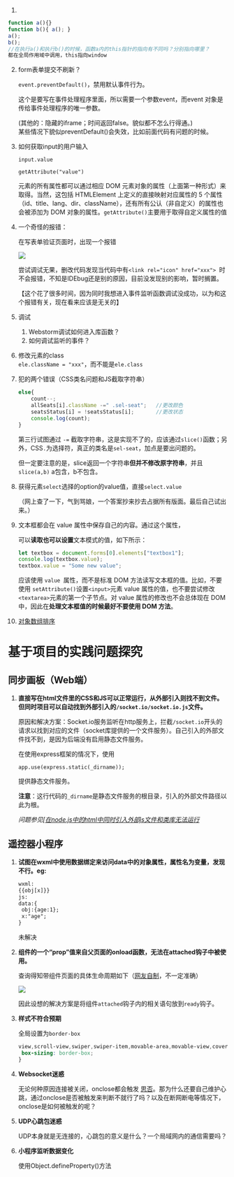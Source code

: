 1. 

```js
function a(){}
function b(){ a(); }
a();
b();
//在执行a()和执行b()的时候，函数a内的this指针的指向有不同吗？分别指向哪里？
都在全局作用域中调用，this指向window
```

2. form表单提交不刷新？

   `event.preventDefault()`，禁用默认事件行为。

   这个是要写在事件处理程序里面，所以需要一个参数event，而event 对象是传给事件处理程序的唯一参数。
   
   (其他的：隐藏的iframe；时间返回false。貌似都不怎么行得通。)  
   某些情况下貌似preventDefault()会失效，比如前面代码有问题的时候。
   
3. 如何获取input的用户输入

   `input.value`

   `getAttribute("value")`

   元素的所有属性都可以通过相应 DOM 元素对象的属性（上面第一种形式）来取得。当然，这包括 HTMLElement 上定义的直接映射对应属性的 5 个属性（id、title、lang、dir、className），还有所有公认（非自定义）的属性也会被添加为 DOM 对象的属性。`getAttribute()`主要用于取得自定义属性的值

4. 一个奇怪的报错：

   在写表单验证页面时，出现一个报错

   ![](D:\NoteMD\JavaScript\src\error_failed_to_load_resource.png)

   尝试调试无果，删改代码发现当代码中有`<link rel="icon" href="xxx"> `时不会报错，不知是IDEbug还是别的原因，目前没发现别的影响，暂时搁置。

   【这个花了很多时间，因为同时我想进入事件监听函数调试没成功，以为和这个报错有关，现在看来应该是无关的】

5. 调试

   1. Webstorm调试如何进入库函数？
   2. 如何调试监听的事件？

6. 修改元素的class  
`ele.className = "xxx"`，而不能是`ele.class`  

7. 犯的两个错误（CSS类名问题和JS截取字符串）

   ```js
   else{
       count--;
       allSeats[i].className -=" .sel-seat";   //更改颜色
       seatsStatus[i] = !seatsStatus[i];       //更改状态
       console.log(count);
   }
   ```

   第三行试图通过 `-=` 截取字符串，这是实现不了的，应该通过`slice()`函数；另外，CSS`.`为选择符，真正的类名是`sel-seat`，加点是要出问题的。

   但一定要注意的是，slice返回一个字符串**但并不修改原字符串**，并且`slice(a,b)` a包含，b不包含。

8. 获得元素`select`选择的option的value值，直接`select.value`

   （网上查了一下，气到骂娘，一个答案抄来抄去占据所有版面。最后自己试出来。）
   
9. 文本框都会在 value 属性中保存自己的内容。通过这个属性，

   可以**读取也可以设置**文本模式的值，如下所示：

   ```js
   let textbox = document.forms[0].elements["textbox1"]; 
   console.log(textbox.value); 
   textbox.value = "Some new value"; 
   ```

   应该使用 `value `属性，而不是标准 DOM 方法读写文本框的值。比如，不要使用 `setAttribute()`设置`<input>`元素 value 属性的值，也不要尝试修改`<textarea>`元素的第一个子节点。对 value 属性的修改也不会总体现在 DOM 中，因此在**处理文本框值的时候最好不要使用 DOM 方法**。
   
10. <a href="https://segmentfault.com/a/1190000015961859">对象数组排序</a>

# 基于项目的实践问题探究

## 同步画板（Web端）

1. **直接写在html文件里的CSS和JS可以正常运行，从外部引入则找不到文件。但同时项目可以自动找到外部引入的`/socket.io/socket.io.js`文件。**

   原因和解决方案：Socket.io服务监听在http服务上，拦截`/socket.io`开头的请求以找到对应的文件（socket库提供的一个文件服务）。自己引入的外部文件找不到，是因为后端没有启用静态文件服务。

   在使用express框架的情况下，使用

   `app.use(express.static(_dirname));`

   提供静态文件服务。

   **注意**：这行代码的`_dirname`是静态文件服务的根目录，引入的外部文件路径以此为根。

   *问题参见<a href="https://segmentfault.com/q/1010000006997335">[在node.js中的html中同时引入外部js文件和类库无法运行 </a>*


## 遥控器小程序

1. **试图在wxml中使用数据绑定来访问data中的对象属性，属性名为变量，发现不行。eg:**

   ```html
   wxml:
   {{obj[x]}}
   js:
   data:{
   	obj:{age:1};
   	x:"age";
   }
   ```

   未解决
   
2. **组件的一个“prop”值来自父页面的onload函数，无法在attached钩子中被使用。**

   查询得知带组件页面的具体生命周期如下（[网友自制](https://developers.weixin.qq.com/community/develop/article/doc/000002e9b647c833cab9ef81f51c13)，不一定准确）

   ![](D:\NoteMD\JavaScript\src\小程序生命周期.png)

   因此设想的解决方案是将组件`attached`钩子内的相关语句放到`ready`钩子。

3. **样式不符合预期**

   全局设置为`border-box`

   ```css
   view,scroll-view,swiper,swiper-item,movable-area,movable-view,cover-view,cover-image,icon,text,rich-text,progress,button,checkbox-group,checkbox,form,input,label,picker,picker-view,radio-group,radio,slider,switch,textarea,navigator,functional-page-navigator,image,video,camera,live-player,live-pusher,map,canvas,open-data,web-view,ad{
    box-sizing: border-box;
   }
   ```

4. **Websocket迷惑**

   无论何种原因连接被关闭，onclose都会触发  <a href="https://segmentfault.com/q/1010000018873808">思否</a>。那为什么还要自己维护心跳，通过onclose是否被触发来判断不就行了吗？以及在断网断电等情况下，onclose是如何被触发的呢？

5. **UDP心跳包迷惑**

   UDP本身就是无连接的，心跳包的意义是什么？一个局域网内的通信需要吗？
   
6. **小程序监听数据变化**

   使用Object.defineProperty()方法
